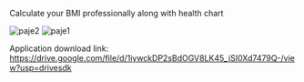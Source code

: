 Calculate your BMI professionally along with health chart




![paje2](https://github.com/user-attachments/assets/d73ad25f-7d19-43bb-a769-c365f51c9ca5)
![paje1](https://github.com/user-attachments/assets/4a798a0b-a321-4026-a640-18f7dc815f04)


Application download link:
https://drive.google.com/file/d/1iywckDP2sBdOGV8LK45_jSI0Xd7479Q-/view?usp=drivesdk
